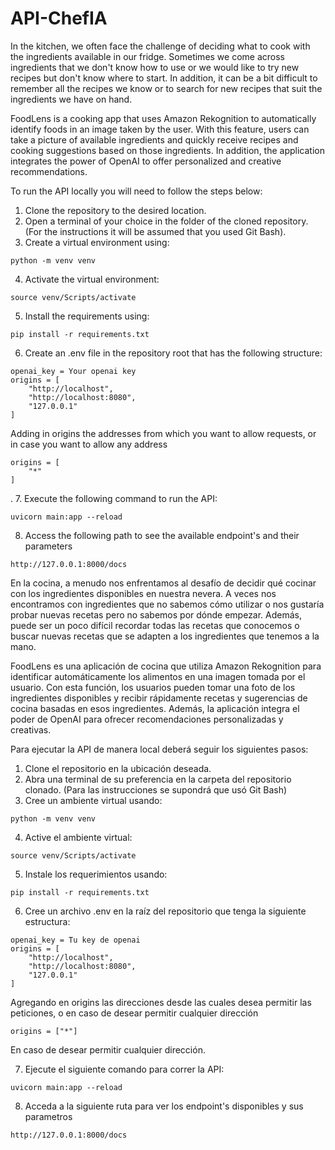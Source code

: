 # API-ChefIA
In the kitchen, we often face the challenge of deciding what to cook with the ingredients available in our fridge. Sometimes we come across ingredients that we don't know how to use or we would like to try new recipes but don't know where to start. In addition, it can be a bit difficult to remember all the recipes we know or to search for new recipes that suit the ingredients we have on hand.

FoodLens is a cooking app that uses Amazon Rekognition to automatically identify foods in an image taken by the user. With this feature, users can take a picture of available ingredients and quickly receive recipes and cooking suggestions based on those ingredients. In addition, the application integrates the power of OpenAI to offer personalized and creative recommendations.

To run the API locally you will need to follow the steps below:
1. Clone the repository to the desired location.
2. Open a terminal of your choice in the folder of the cloned repository. (For the instructions it will be 
assumed that you used Git Bash).
3. Create a virtual environment using:
```
python -m venv venv
```
4. Activate the virtual environment:
```
source venv/Scripts/activate
```
5. Install the requirements using:
```
pip install -r requirements.txt
```
6. Create an .env file in the repository root that has the following structure:
```
openai_key = Your openai key
origins = [
    "http://localhost",
    "http://localhost:8080",
    "127.0.0.1"
]
```
Adding in origins the addresses from which you want to allow requests, or in case you want to allow any address
```
origins = [
    "*"
]
```
.
7. Execute the following command to run the API:
```
uvicorn main:app --reload
```
8. Access the following path to see the available endpoint's and their parameters
```
http://127.0.0.1:8000/docs
```



En la cocina, a menudo nos enfrentamos al desafío de decidir qué cocinar con los ingredientes disponibles en nuestra nevera. A veces nos encontramos con ingredientes que no sabemos cómo utilizar o nos gustaría probar nuevas recetas pero no sabemos por dónde empezar. Además, puede ser un poco difícil recordar todas las recetas que conocemos o buscar nuevas recetas que se adapten a los ingredientes que tenemos a la mano.

FoodLens es una aplicación de cocina que utiliza Amazon Rekognition para identificar automáticamente los alimentos en una imagen tomada por el usuario. Con esta función, los usuarios pueden tomar una foto de los ingredientes disponibles y recibir rápidamente recetas y sugerencias de cocina basadas en esos ingredientes. Además, la aplicación integra el poder de OpenAI para ofrecer recomendaciones personalizadas y creativas.

Para ejecutar la API de manera local deberá seguir los siguientes pasos:
1. Clone el repositorio en la ubicación deseada.
2. Abra una terminal de su preferencia en la carpeta del repositorio clonado. (Para las instrucciones se supondrá
que usó Git Bash)
3. Cree un ambiente virtual usando:
```
python -m venv venv
```
4. Active el ambiente virtual:
```
source venv/Scripts/activate
```
5. Instale los requerimientos usando:
```
pip install -r requirements.txt
```
6. Cree un archivo .env en la raíz del repositorio que tenga la siguiente estructura:
```
openai_key = Tu key de openai
origins = [
    "http://localhost",
    "http://localhost:8080",
    "127.0.0.1"
]
```
Agregando en origins las direcciones desde las cuales desea permitir las peticiones, o en caso de desear permitir cualquier dirección
```
origins = ["*"]
```
En caso de desear permitir cualquier dirección.

7. Ejecute el siguiente comando para correr la API:
```
uvicorn main:app --reload
```
8. Acceda a la siguiente ruta para ver los endpoint's disponibles y sus parametros
```
http://127.0.0.1:8000/docs
```